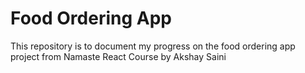 # Food Ordering App 
This repository is to document my progress on the food ordering app project from Namaste React Course by Akshay Saini
